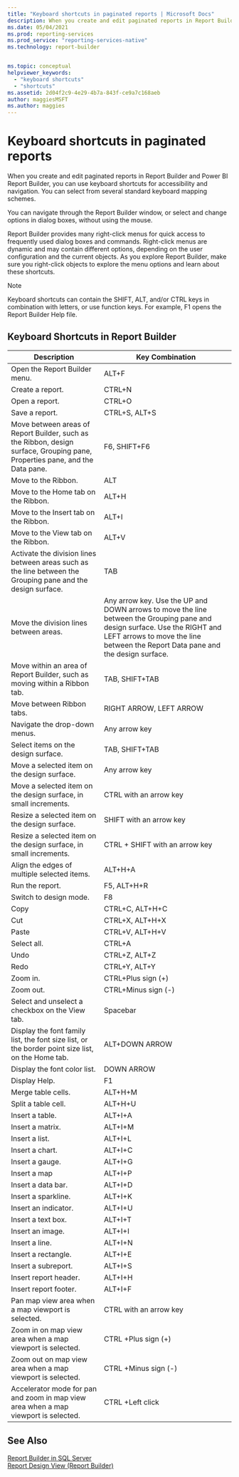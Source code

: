 ```yaml
---
title: "Keyboard shortcuts in paginated reports | Microsoft Docs"
description: When you create and edit paginated reports in Report Builder and Power BI Report Builder, you can use keyboard shortcuts for accessibility and navigation.
ms.date: 05/04/2021
ms.prod: reporting-services
ms.prod_service: "reporting-services-native"
ms.technology: report-builder


ms.topic: conceptual
helpviewer_keywords: 
  - "keyboard shortcuts"
  - "shortcuts"
ms.assetid: 2d04f2c9-4e29-4b7a-843f-ce9a7c168aeb
author: maggiesMSFT
ms.author: maggies
---
```

# Keyboard shortcuts in paginated reports

When you create and edit paginated reports in Report Builder and Power BI Report Builder, you can use keyboard shortcuts for accessibility and navigation. You can select from several standard keyboard mapping schemes.  
  
 You can navigate through the Report Builder window, or select and change options in dialog boxes, without using the mouse.  
  
 Report Builder provides many right-click menus for quick access to frequently used dialog boxes and commands. Right-click menus are dynamic and may contain different options, depending on the user configuration and the current objects. As you explore Report Builder, make sure you right-click objects to explore the menu options and learn about these shortcuts.  
  
> [!NOTE]  
>  Keyboard shortcuts can contain the SHIFT, ALT, and/or CTRL keys in combination with letters, or use function keys. For example, F1 opens the Report Builder Help file.  
  
## Keyboard Shortcuts in Report Builder  
  
|Description|Key Combination|  
|-----------------|---------------------|  
|Open the Report Builder menu.|ALT+F|  
|Create a report.|CTRL+N|  
|Open a report.|CTRL+O|  
|Save a report.|CTRL+S, ALT+S|  
|Move between areas of Report Builder, such as the Ribbon, design surface, Grouping pane, Properties pane, and the Data pane.|F6, SHIFT+F6|  
|Move to the Ribbon.|ALT|  
|Move to the Home tab on the Ribbon.|ALT+H|  
|Move to the Insert tab on the Ribbon.|ALT+I|  
|Move to the View tab on the Ribbon.|ALT+V|  
|Activate the division lines between areas such as the line between the Grouping pane and the design surface.|TAB|  
|Move the division lines between areas.|Any arrow key. Use the UP and DOWN arrows to move the line between the Grouping pane and design surface. Use the RIGHT and LEFT arrows to move the line between the Report Data pane and the design surface.|  
|Move within an area of Report Builder, such as moving within a Ribbon tab.|TAB, SHIFT+TAB|  
|Move between Ribbon tabs.|RIGHT ARROW, LEFT ARROW|  
|Navigate the drop-down menus.|Any arrow key|  
|Select items on the design surface.|TAB, SHIFT+TAB|  
|Move a selected item on the design surface.|Any arrow key|  
|Move a selected item on the design surface, in small increments.|CTRL with an arrow key|  
|Resize a selected item on the design surface.|SHIFT with an arrow key|  
|Resize a selected item on the design surface, in small increments.|CTRL + SHIFT with an arrow key|  
|Align the edges of multiple selected items.|ALT+H+A|  
|Run the report.|F5, ALT+H+R|  
|Switch to design mode.|F8|  
|Copy|CTRL+C, ALT+H+C|  
|Cut|CTRL+X, ALT+H+X|  
|Paste|CTRL+V, ALT+H+V|  
|Select all.|CTRL+A|  
|Undo|CTRL+Z, ALT+Z|  
|Redo|CTRL+Y, ALT+Y|  
|Zoom in.|CTRL+Plus sign (+)|  
|Zoom out.|CTRL+Minus sign (-)|  
|Select and unselect a checkbox on the View tab.|Spacebar|  
|Display the font family list, the font size list, or the border point size list, on the Home tab.|ALT+DOWN ARROW|  
|Display the font color list.|DOWN ARROW|  
|Display Help.|F1|  
|Merge table cells.|ALT+H+M|  
|Split a table cell.|ALT+H+U|  
|Insert a table.|ALT+I+A|  
|Insert a matrix.|ALT+I+M|  
|Insert a list.|ALT+I+L|  
|Insert a chart.|ALT+I+C|  
|Insert a gauge.|ALT+I+G|  
|Insert a map|ALT+I+P|  
|Insert a data bar.|ALT+I+D|  
|Insert a sparkline.|ALT+I+K|  
|Insert an indicator.|ALT+I+U|  
|Insert a text box.|ALT+I+T|  
|Insert an image.|ALT+I+I|  
|Insert a line.|ALT+I+N|  
|Insert a rectangle.|ALT+I+E|  
|Insert a subreport.|ALT+I+S|  
|Insert report header.|ALT+I+H|  
|Insert report footer.|ALT+I+F|  
|Pan map view area when a map viewport is selected.|CTRL with an arrow key|  
|Zoom in on map view area when a map viewport is selected.|CTRL +Plus sign (+)|  
|Zoom out on map view area when a map viewport is selected.|CTRL +Minus sign (-)|  
|Accelerator mode for pan and zoom in map view area when a map viewport is selected.|CTRL +Left click|  
  
## See Also  
 [Report Builder in SQL Server](../../reporting-services/report-builder/report-builder-in-sql-server-2016.md)   
 [Report Design View &#40;Report Builder&#41;](../../reporting-services/report-builder/report-design-view-report-builder.md)   

  
